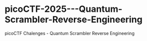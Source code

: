# picoCTF-2025---Quantum-Scrambler-Reverse-Engineering
picoCTF Chalenges - Quantum Scrambler Reverse Engineering
